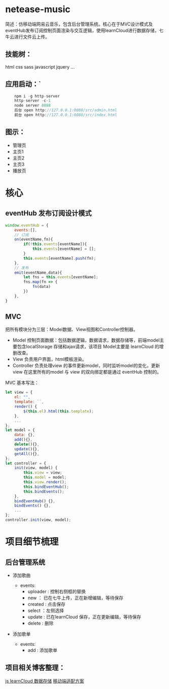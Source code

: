 # netease-music
简述：仿移动端网易云音乐，包含后台管理系统。核心在于MVC设计模式及eventHub发布订阅控制页面渲染与交互逻辑，使用learnCloud进行数据存储，七牛云进行文件云上传。

## 技能树： 
html css sass javascript jquery ...

## 应用启动：`
```js
    npm i -g http-server
    http-server -c-1
    node server 8888
    后台 open http://127.0.0.1:8080/src/admin.html 
    前台 open http://127.0.0.1:8080/src/index.html
```

## 图示：
- 管理页
- 主页1
- 主页2
- 主页3
- 播放页

# 核心 

## eventHub 发布订阅设计模式
```js
window.eventHub = {
    events:[],
    // 订阅
    on(eventName,fn){
        if(!this.events[eventName]){
            this.events[eventName] = [];
        }
        this.events[eventName].push(fn);
    },
    // 发布
    emit(eventName,data){
        let fns = this.events[eventName];
        fns.map(fn => {
            fn(data)
        })
    },
}
```

## MVC 
把所有模块分为三层：Model数据、View视图和Controller控制器。
- Model 控制页面数据：包括数据逻辑，数据请求，数据存储等，前端model主要包含localStorage 存储和ajax请求，该项目 Model主要是 learnCloud 的增删改查。
- View 负责用户界面，html模板渲染。
- Controller 负责处理view 的事件更新model，同时监听model的变化，更新view 
在这里所有的model 与 view 的双向绑定都是通过 eventHub 控制的。

MVC 基本写法：
```js
let view = {
    el: "",
    template: ``,
    render() {
        $(this.el).html(this.template);
    },
    ...
};
let model = {
    data: {},
    add(){},
    delete(){},
    update(){},
    getAll(){},
};
let controller = {
    init(view, model) {
        this.view = view;
        this.model = model;
        this.view.render();
        this.bindEventHub();
        this.bindEvents();
    },
    bindEventHub() {},
    bindEvents() {},
    ...
};
controller.init(view, model);
```

# 项目细节梳理
## 后台管理系统 
- 添加歌曲
    - events:
        - uploader : 控制右侧框的替换
        - new ： 已在七牛上传，正在新增编辑，等待保存
        - created : 点击保存
        - select ：左侧选择
        - update : 已在learnCloud 保存，正在更新编辑，等待保存
        - delete : 删除

- 添加歌单
    - events:
        - add : 添加歌单

## 项目相关博客整理： 
[js learnCloud 数据存储](https://zhuanlan.zhihu.com/p/56197567)
[移动端适配方案](https://zhuanlan.zhihu.com/p/48652245)
